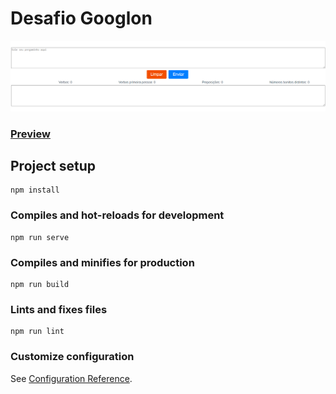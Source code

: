 # Desafio Googlon

![app](src/assets/app_preview.png?raw=true "Application preview")

### [Preview](https://desafio-googlon.herokuapp.com/)
## Project setup
```
npm install
```

### Compiles and hot-reloads for development
```
npm run serve
```

### Compiles and minifies for production
```
npm run build
```

### Lints and fixes files
```
npm run lint
```

### Customize configuration
See [Configuration Reference](https://cli.vuejs.org/config/).
